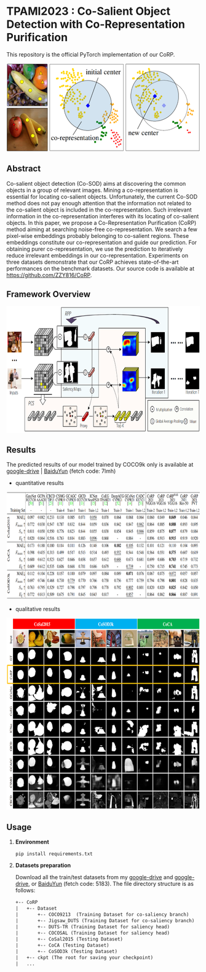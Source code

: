 # **TPAMI2023 : Co-Salient Object Detection with Co-Representation Purification**

This repository is the official PyTorch implementation of our CoRP.

<div align=center><img width="550" height="230" src=./figures/main1.png/></div>

## **Abstract**

Co-salient object detection (Co-SOD) aims at discovering the common objects in a group of relevant images. Mining a co-representation is essential for locating co-salient objects. Unfortunately, the current Co-SOD method does not pay enough attention that the information not related to the co-salient object is included in the co-representation. Such irrelevant information in the co-representation interferes with its locating of co-salient objects.
In this paper, we propose a Co-Representation Purification (CoRP) method aiming at searching noise-free co-representation. We search a few pixel-wise embeddings probably belonging to co-salient regions. These embeddings constitute our co-representation and guide our prediction. For obtaining purer co-representation, we use the prediction to iteratively reduce irrelevant embeddings in our co-representation. Experiments on three datasets demonstrate that our CoRP achieves state-of-the-art performances on the benchmark datasets.
Our source code is available at https://github.com/ZZY816/CoRP.

## **Framework Overview**

<div align=center><img width="750" height="330" src=./figures/framework.png/></div>

## **Results**

The predicted results of our model trained by COCO9k only is available at [google-drive](https://drive.google.com/file/d/1YWxLQhe26bvFXfXzXIFw19mx69ESs1Lq/view?usp=sharing) | [BaiduYun](https://pan.baidu.com/s/19sDWXHk0D04IlNdeGhdKDw) (fetch code: 7lmh)
+ quantitative results
<div align=center><img width="800" height="280" src=./figures/compare.png/></div>

+ qualitative results
<div align=center><img width="800" height="500" src=./figures/qualitative.png/></div>

## **Usage**
1. **Environment**

    ```
    pip install requirements.txt
    
2. **Datasets preparation**

    Download all the train/test datasets from my [google-drive](https://drive.google.com/file/d/1xD9BfxFnBl6vw0X97GXqLd8yBVR1tc3S/view?usp=sharing) and [google-drive](https://drive.google.com/file/d/1LAPmlWhnND9tBO3n_RaW2_ZIY0Jy1BGJ/view?usp=sharing), or [BaiduYun](https://pan.baidu.com/s/1wOxdP6EQEqMwjg3_v1z2-A) (fetch code: 5183). The file directory structure is as follows:
    ```
    +-- CoRP
    |   +-- Dataset
    |       +-- COCO9213  (Training Dataset for co-saliency branch)
    |       +-- Jigsaw_DUTS (Training Dataset for co-saliency branch)   
    |       +-- DUTS-TR (Training Dataset for saliency head)   
    |       +-- COCOSAL (Training Dataset for saliency head)  
    |       +-- CoSal2015 (Testing Dataset)   
    |       +-- CoCA (Testing Dataset)  
    |       +-- CoSOD3k (Testing Dataset)   
    |   +-- ckpt (The root for saving your checkpoint)
    |   ... 
    ```
 
